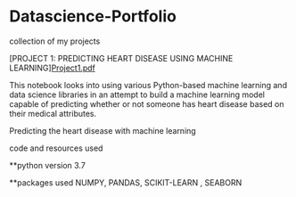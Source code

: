 # Datascience-Portfolio
collection of my projects



[PROJECT 1: PREDICTING HEART DISEASE USING MACHINE LEARNING][Project1.pdf](https://github.com/kireetikatragadda/Datascience-Portfolio/files/8597341/Project1.pdf)


This notebook looks into using various Python-based machine learning and data science libraries in an attempt to build a machine learning model capable of predicting whether or not someone has heart disease based on their medical attributes.

Predicting the heart disease with machine learning


code and resources used

**python version 3.7

**packages used NUMPY, PANDAS, SCIKIT-LEARN , SEABORN 


